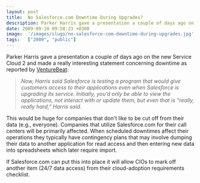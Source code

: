 ```yaml
---
layout: post
title:  No Salesforce.com Downtime During Upgrades?
description: Parker Harris gave a presentation a couple of days ago on the new Service Cloud 2 and made a really interesting statement concerning downtime as reported by  VentureBeat  -  Now, Harris said Salesforce is testing a program that would give customers access to their applications even when Salesforce is upgrading its service. Initially, you’d only be able to view the applications, not interact with or update them, but even that is really, really hard, Harris said. This would be huge for companies t
date: 2009-09-10 09:58:23 +0300
image:  '/images/slugs/no-salesforce-com-downtime-during-upgrades.jpg'
tags:   ["2009", "public"]
---
```

<p>Parker Harris gave a presentation a couple of days ago on the new Service Cloud 2 and made a really interesting statement concerning downtime as reported by <a href="http://venturebeat.com/2009/09/09/salesforcecom-co-founder-no-more-scheduled-downtime/" target="_blank">VentureBeat</a>:</p>
<blockquote><em>Now, Harris said Salesforce is testing a program that would give customers access to their applications even when Salesforce is upgrading its service. Initially, you’d only be able to view the applications, not interact with or update them, but even that is “really, really hard,” Harris said.</em></blockquote>
This would be huge for companies that don't like to be cut off from their data (e.g., everyone). Companies that utilize Salesforce.com for their call centers will be primarily affected. When scheduled downtimes affect their operations they typically have contingency plans that may involve dumping their data to another application for read access and then entering new data into spreadsheets which later require import.
<p>If Salesforce.com can put this into place it will allow CIOs to mark off another item (24/7 data access) from their cloud-adoption requirements checklist.</p>

